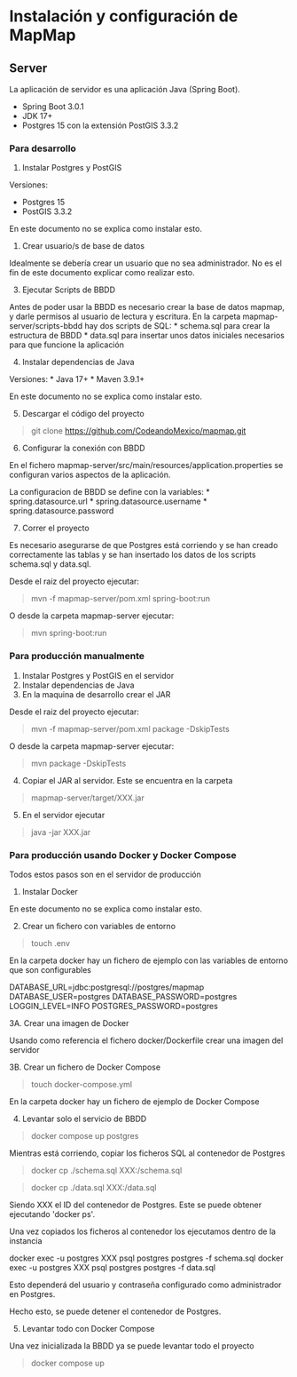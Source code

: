 # Instalación y configuración de MapMap

## Server

La aplicación de servidor es una aplicación Java (Spring Boot).
* Spring Boot 3.0.1
* JDK 17+
* Postgres 15 con la extensión PostGIS 3.3.2

### Para desarrollo

1. Instalar Postgres y PostGIS

Versiones:
   * Postgres 15
   * PostGIS 3.3.2

En este documento no se explica como instalar esto.

1. Crear usuario/s de base de datos

Idealmente se debería crear un usuario que no sea administrador. No es el fin de este documento explicar como realizar esto.

3. Ejecutar Scripts de BBDD

Antes de poder usar la BBDD es necesario crear la base de datos mapmap, y darle permisos al usuario de lectura y escritura.
En la carpeta mapmap-server/scripts-bbdd hay dos scripts de SQL:
    * schema.sql para crear la estructura de BBDD
    * data.sql para insertar unos datos iniciales necesarios para que funcione la aplicación

4. Instalar dependencias de Java

Versiones:
    * Java 17+
    * Maven 3.9.1+

En este documento no se explica como instalar esto.

5. Descargar el código del proyecto

> git clone https://github.com/CodeandoMexico/mapmap.git

6. Configurar la conexión con BBDD

En el fichero mapmap-server/src/main/resources/application.properties se configuran varios aspectos de la aplicación.

La configuracion de BBDD se define con la variables:
    * spring.datasource.url
    * spring.datasource.username
    * spring.datasource.password

7. Correr el proyecto

Es necesario asegurarse de que Postgres está corriendo y se han creado correctamente las tablas y se han insertado los datos de los scripts schema.sql y data.sql.

Desde el raiz del proyecto ejecutar:
> mvn -f mapmap-server/pom.xml spring-boot:run

O desde la carpeta mapmap-server ejecutar:
> mvn spring-boot:run

### Para producción manualmente

1. Instalar Postgres y PostGIS en el servidor
2. Instalar dependencias de Java
3. En la maquina de desarrollo crear el JAR

Desde el raiz del proyecto ejecutar:
> mvn -f mapmap-server/pom.xml package -DskipTests

O desde la carpeta mapmap-server ejecutar:
> mvn package -DskipTests

4. Copiar el JAR al servidor. Este se encuentra en la carpeta

> mapmap-server/target/XXX.jar

5. En el servidor ejecutar

> java -jar XXX.jar

### Para producción usando Docker y Docker Compose

Todos estos pasos son en el servidor de producción

1. Instalar Docker

En este documento no se explica como instalar esto.

2. Crear un fichero con variables de entorno

> touch .env

En la carpeta docker hay un fichero de ejemplo con las variables de entorno que son configurables

DATABASE_URL=jdbc:postgresql://postgres/mapmap
DATABASE_USER=postgres
DATABASE_PASSWORD=postgres
LOGGIN_LEVEL=INFO
POSTGRES_PASSWORD=postgres

3A. Crear una imagen de Docker

Usando como referencia el fichero docker/Dockerfile crear una imagen del servidor

3B. Crear un fichero de Docker Compose

> touch docker-compose.yml

En la carpeta docker hay un fichero de ejemplo de Docker Compose

4. Levantar solo el servicio de BBDD

> docker compose up postgres

Mientras está corriendo, copiar los ficheros SQL al contenedor de Postgres

> docker cp ./schema.sql XXX:/schema.sql

> docker cp ./data.sql XXX:/data.sql

Siendo XXX el ID del contenedor de Postgres. Este se puede obtener ejecutando 'docker ps'.

Una vez copiados los ficheros al contenedor los ejecutamos dentro de la instancia

docker exec -u postgres XXX psql postgres postgres -f schema.sql
docker exec -u postgres XXX psql postgres postgres -f data.sql

Esto dependerá del usuario y contraseña configurado como administrador en Postgres.

Hecho esto, se puede detener el contenedor de Postgres.

5. Levantar todo con Docker Compose

Una vez inicializada la BBDD ya se puede levantar todo el proyecto

> docker compose up
